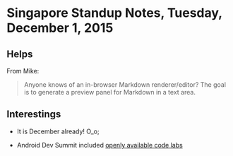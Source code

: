 # Singapore Standup Notes, Tuesday, December 1, 2015

## Helps

From Mike:

> Anyone knows of an in-browser Markdown renderer/editor? The goal is to
> generate a preview panel for Markdown in a text area.

## Interestings

* It is December already! O_o;

* Android Dev Summit included [openly available code
  labs](https://www.code-labs.io/android-dev-summit)
